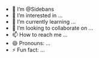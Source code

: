 - 👋 I’m @Sidebans
- 👀 I’m interested in ...
- 🌱 I’m currently learning ...
- 💞️ I’m looking to collaborate on ...
- 📫 How to reach me ...
- 😄 Pronouns: ...
- ⚡ Fun fact: ...

<!---
Sidebans/Sidebans is a ✨ special ✨ repository because its `README.md` (this file) appears on your GitHub profile.
You can click the Preview link to take a look at your changes.
--->

